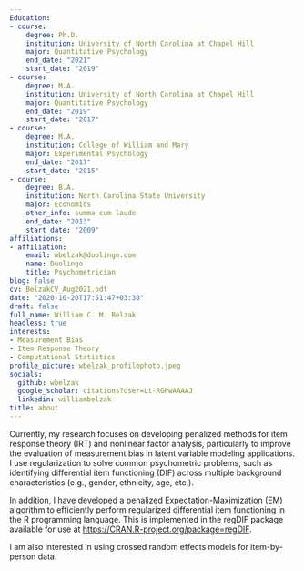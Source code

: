 ```yaml
---
Education:
- course:
    degree: Ph.D.
    institution: University of North Carolina at Chapel Hill
    major: Quantitative Psychology
    end_date: "2021"
    start_date: "2019"
- course:
    degree: M.A.
    institution: University of North Carolina at Chapel Hill
    major: Quantitative Psychology
    end_date: "2019"
    start_date: "2017"
- course:
    degree: M.A.
    institution: College of William and Mary
    major: Experimental Psychology
    end_date: "2017"
    start_date: "2015"
- course:
    degree: B.A.
    institution: North Carolina State University
    major: Economics
    other_info: summa cum laude
    end_date: "2013"
    start_date: "2009"
affiliations:
- affiliation:
    email: wbelzak@duolingo.com
    name: Duolingo
    title: Psychometrician
blog: false
cv: BelzakCV_Aug2021.pdf
date: "2020-10-20T17:51:47+03:30"
draft: false
full_name: William C. M. Belzak
headless: true
interests:
- Measurement Bias
- Item Response Theory
- Computational Statistics
profile_picture: wbelzak_profilephoto.jpeg
socials:
  github: wbelzak
  google_scholar: citations?user=Lt-RGPwAAAAJ
  linkedin: williambelzak
title: about
---
```


Currently, my research focuses on developing penalized methods for item response theory (IRT) and nonlinear factor analysis, particularly to improve the evaluation of measurement bias in latent variable modeling applications. I use regularization to solve common psychometric problems, such as identifying differential item functioning (DIF) across multiple background characteristics (e.g., gender, ethnicity, age, etc.).

In addition, I have developed a penalized Expectation-Maximization (EM) algorithm to efficiently perform regularized differential item functioning in the R programming language. This is implemented in the regDIF package available for use at https://CRAN.R-project.org/package=regDIF.

I am also interested in using crossed random effects models for item-by-person data.
